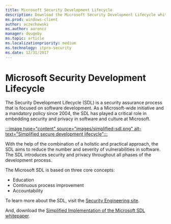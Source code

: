 ```yaml
---
title: Microsoft Security Development Lifecycle
description: Download the Microsoft Security Development Lifecycle white paper that covers a security assurance process focused on software development.
ms.prod: windows-client
author: aczechowski
ms.author: aaroncz
manager: dougeby
ms.topic: article
ms.localizationpriority: medium
ms.technology: itpro-security
ms.date: 12/31/2017
---
```


# Microsoft Security Development Lifecycle

The Security Development Lifecycle (SDL) is a security assurance process that is focused on software development. As a Microsoft-wide initiative and a mandatory policy since 2004, the SDL has played a critical role in embedding security and privacy in software and culture at Microsoft. 

[:::image type="content" source="images/simplified-sdl.png" alt-text="Simplified secure development lifecycle":::](https://www.microsoft.com/en-us/securityengineering/sdl)

With the help of the combination of a holistic and practical approach, the SDL aims to reduce the number and severity of vulnerabilities in software. The SDL introduces security and privacy throughout all phases of the development process. 

The Microsoft SDL is based on three core concepts:
- Education
- Continuous process improvement
- Accountability

To learn more about the SDL, visit the [Security Engineering site](https://www.microsoft.com/en-us/securityengineering/sdl).

And, download the [Simplified Implementation of the Microsoft SDL whitepaper](https://go.microsoft.com/?linkid=9708425).